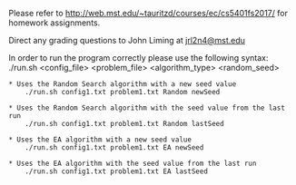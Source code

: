 Please refer to http://web.mst.edu/~tauritzd/courses/ec/cs5401fs2017/ for homework assignments.

Direct any grading questions to John Liming at jrl2n4@mst.edu


In order to run the program correctly please use the following syntax:
	./run.sh <config_file> <problem_file> <algorithm_type> <random_seed>

	* Uses the Random Search algorithm with a new seed value
		./run.sh config1.txt problem1.txt Random newSeed

	* Uses the Random Search algorithm with the seed value from the last run
		./run.sh config1.txt problem1.txt Random lastSeed

	* Uses the EA algorithm with a new seed value
		./run.sh config1.txt problem1.txt EA newSeed

	* Uses the EA algorithm with the seed value from the last run
		./run.sh config1.txt problem1.txt EA lastSeed